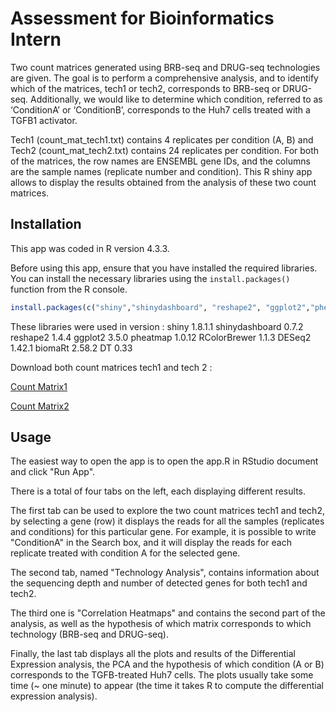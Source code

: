 # Assessment for Bioinformatics Intern

Two count matrices generated using BRB-seq and DRUG-seq technologies are given. The goal is to perform a comprehensive analysis, and to identify which of the matrices, tech1 or tech2, corresponds to BRB-seq or DRUG-seq. Additionally, we would like to determine which condition, referred to as ‘ConditionA’ or ‘ConditionB’, corresponds to the Huh7 cells treated with a TGFB1 activator.

Tech1 (count_mat_tech1.txt) contains 4 replicates per condition (A, B) and Tech2 (count_mat_tech2.txt) contains 24 replicates per condition. For both of the matrices, the row names are ENSEMBL gene IDs, and the columns are the sample names (replicate number and condition). This R shiny app allows to display the results obtained from the analysis of these two count matrices.

## Installation

This app was coded in R version 4.3.3.

Before using this app, ensure that you have installed the required libraries. You can install the necessary libraries using the `install.packages()` function from the R console.

```R
install.packages(c("shiny","shinydashboard", "reshape2", "ggplot2","pheatmap","RColorBrewer","DESeq2","biomaRt","DT"))
````

These libraries were used in version :
shiny 1.8.1.1
shinydashboard 0.7.2
reshape2 1.4.4
ggplot2 3.5.0
pheatmap 1.0.12
RColorBrewer 1.1.3
DESeq2 1.42.1
biomaRt 2.58.2
DT 0.33


Download both count matrices tech1 and tech 2 : 

[Count Matrix1 ](count_mat_tech1.txt)

[Count Matrix2 ](count_mat_tech2.txt)

## Usage

The easiest way to open the app is to open the app.R in RStudio document and click "Run App".

There is a total of four tabs on the left, each displaying different results. 

The first tab can be used to explore the two count matrices tech1 and tech2, by selecting a gene (row) it displays the reads for all the samples (replicates and conditions) for this particular gene. For example, it is possible to write "ConditionA" in the Search box, and it will display the reads for each replicate treated with condition A for the selected gene.

The second tab, named "Technology Analysis", contains information about the sequencing depth and number of detected genes for both tech1 and tech2.

The third one is "Correlation Heatmaps" and contains the second part of the analysis, as well as the hypothesis of which matrix corresponds to which technology (BRB-seq and DRUG-seq). 

Finally, the last tab displays all the plots and results of the Differential Expression analysis, the PCA and the hypothesis of which condition (A or B) corresponds to the TGFB-treated Huh7 cells. The plots usually take some time (~ one minute) to appear (the time it takes R to compute the differential expression analysis).


